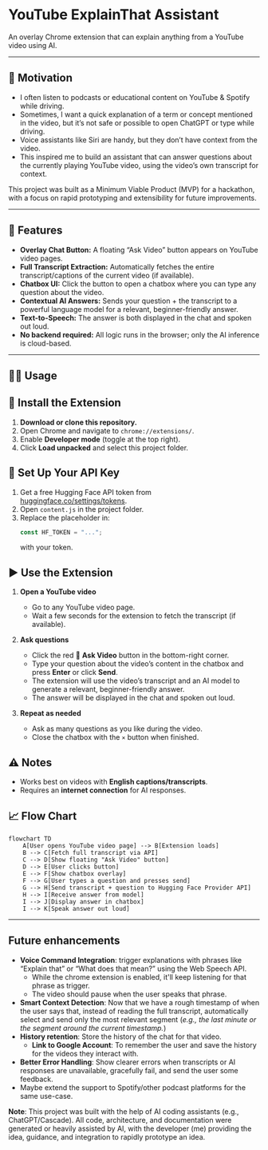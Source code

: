 # YouTube ExplainThat Assistant

An overlay Chrome extension that can explain anything from a YouTube video using AI.

---

## 🚀 Motivation

- I often listen to podcasts or educational content on YouTube & Spotify while driving.
- Sometimes, I want a quick explanation of a term or concept mentioned in the video, but it’s not safe or possible to open ChatGPT or type while driving.
- Voice assistants like Siri are handy, but they don’t have context from the video.
- This inspired me to build an assistant that can answer questions about the currently playing YouTube video, using the video’s own transcript for context.

This project was built as a Minimum Viable Product (MVP) for a hackathon, with a focus on rapid prototyping and extensibility for future improvements.

---

## 📝 Features

- **Overlay Chat Button:** A floating “Ask Video” button appears on YouTube video pages.
- **Full Transcript Extraction:** Automatically fetches the entire transcript/captions of the current video (if available).
- **Chatbox UI:** Click the button to open a chatbox where you can type any question about the video.
- **Contextual AI Answers:** Sends your question + the transcript to a powerful language model for a relevant, beginner-friendly answer.
- **Text-to-Speech:** The answer is both displayed in the chat and spoken out loud.
- **No backend required:** All logic runs in the browser; only the AI inference is cloud-based.

---

## 🧑‍🏫 Usage
## 🚀 Install the Extension

1. **Download or clone this repository.**
2. Open Chrome and navigate to `chrome://extensions/`.
3. Enable **Developer mode** (toggle at the top right).
4. Click **Load unpacked** and select this project folder.

## 🔑 Set Up Your API Key

1. Get a free Hugging Face API token from [huggingface.co/settings/tokens](https://huggingface.co/settings/tokens).
2. Open `content.js` in the project folder.
3. Replace the placeholder in:
   ```javascript
   const HF_TOKEN = "...";
   ```
   with your token.

## ▶️ Use the Extension
1. **Open a YouTube video**
   - Go to any YouTube video page.
   - Wait a few seconds for the extension to fetch the transcript (if available).

2. **Ask questions**
   - Click the red 💬 **Ask Video** button in the bottom-right corner.
   - Type your question about the video’s content in the chatbox and press **Enter** or click **Send**.
   - The extension will use the video’s transcript and an AI model to generate a relevant, beginner-friendly answer.
   - The answer will be displayed in the chat and spoken out loud.

3. **Repeat as needed**
   - Ask as many questions as you like during the video.
   - Close the chatbox with the `×` button when finished.

## ⚠️ Notes

- Works best on videos with **English captions/transcripts**.
- Requires an **internet connection** for AI responses.

## 📈 Flow Chart

```mermaid
flowchart TD
    A[User opens YouTube video page] --> B[Extension loads]
    B --> C[Fetch full transcript via API]
    C --> D[Show floating "Ask Video" button]
    D --> E[User clicks button]
    E --> F[Show chatbox overlay]
    F --> G[User types a question and presses send]
    G --> H[Send transcript + question to Hugging Face Provider API]
    H --> I[Receive answer from model]
    I --> J[Display answer in chatbox]
    I --> K[Speak answer out loud]
```
---

## Future enhancements
 - **Voice Command Integration**: trigger explanations with phrases like “Explain that” or “What does that mean?” using the Web Speech API.
   - While the chrome extension is enabled, it'll keep listening for that phrase as trigger.
   - The video should pause when the user speaks that phrase.
 - **Smart Context Detection**: Now that we have a rough timestamp of when the user says that, instead of reading the full transcript, automatically select and send only the most relevant segment (_e.g., the last minute or the segment around the current timestamp._)
 - **History retention**: Store the history of the chat for that video.
   - **Link to Google Account**: To remember the user and save the history for the videos they interact with.
 - **Better Error Handling**: Show clearer errors when transcripts or AI responses are unavailable, gracefully fail, and send the user some feedback.
 - Maybe extend the support to Spotify/other podcast platforms for the same use-case.

**Note**: This project was built with the help of AI coding assistants (e.g., ChatGPT/Cascade).
All code, architecture, and documentation were generated or heavily assisted by AI, with the developer (me) providing the idea, guidance, and integration to rapidly prototype an idea.
